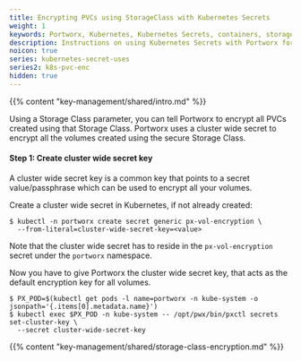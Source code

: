 ```yaml
---
title: Encrypting PVCs using StorageClass with Kubernetes Secrets
weight: 1
keywords: Portworx, Kubernetes, Kubernetes Secrets, containers, storage, encryption
description: Instructions on using Kubernetes Secrets with Portworx for encrypting PVCs using StorageClass
noicon: true
series: kubernetes-secret-uses
series2: k8s-pvc-enc
hidden: true
---
```


{{% content "key-management/shared/intro.md" %}}

Using a Storage Class parameter, you can tell Portworx to encrypt all PVCs created using that Storage Class. Portworx uses a cluster wide secret to encrypt all the volumes created using the secure Storage Class.

#### Step 1: Create cluster wide secret key
A cluster wide secret key is a common key that points to a secret value/passphrase which can be used to encrypt all your volumes.

Create a cluster wide secret in Kubernetes, if not already created:
```text
$ kubectl -n portworx create secret generic px-vol-encryption \
  --from-literal=cluster-wide-secret-key=<value>
```
Note that the cluster wide secret has to reside in the `px-vol-encryption` secret under the `portworx` namespace.

Now you have to give Portworx the cluster wide secret key, that acts as the default encryption key for all volumes.
```text
$ PX_POD=$(kubectl get pods -l name=portworx -n kube-system -o jsonpath='{.items[0].metadata.name}')
$ kubectl exec $PX_POD -n kube-system -- /opt/pwx/bin/pxctl secrets set-cluster-key \
  --secret cluster-wide-secret-key
```

{{% content "key-management/shared/storage-class-encryption.md" %}}